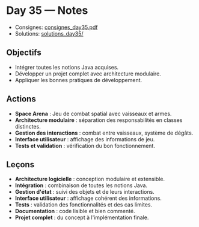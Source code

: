 # Day 35 — Notes

- Consignes: [consignes_day35.pdf](consignes_day35.pdf)
- Solutions: [solutions_day35/](solutions_day35/)

## Objectifs
- Intégrer toutes les notions Java acquises.  
- Développer un projet complet avec architecture modulaire.  
- Appliquer les bonnes pratiques de développement.  

## Actions
- **Space Arena** : Jeu de combat spatial avec vaisseaux et armes.  
- **Architecture modulaire** : séparation des responsabilités en classes distinctes.  
- **Gestion des interactions** : combat entre vaisseaux, système de dégâts.  
- **Interface utilisateur** : affichage des informations de jeu.  
- **Tests et validation** : vérification du bon fonctionnement.  

## Leçons
- **Architecture logicielle** : conception modulaire et extensible.  
- **Intégration** : combinaison de toutes les notions Java.  
- **Gestion d'état** : suivi des objets et de leurs interactions.  
- **Interface utilisateur** : affichage cohérent des informations.  
- **Tests** : validation des fonctionnalités et des cas limites.  
- **Documentation** : code lisible et bien commenté.  
- **Projet complet** : du concept à l'implémentation finale.